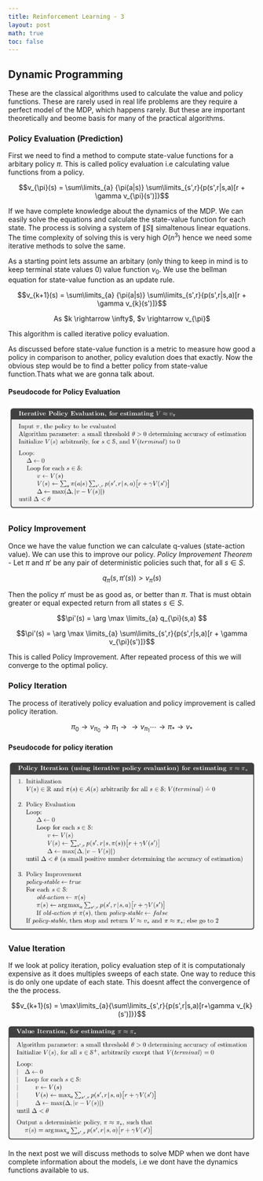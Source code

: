 ```yaml
---
title: Reinforcement Learning - 3 
layout: post
math: true
toc: false
---
```


## Dynamic Programming
These are the classical algorithms used to calculate the value and policy functions. These are rarely used in real life problems are they require a perfect model of the MDP, which happens rarely. But these are important theoretically and beome basis for many of the practical algorithms.

### Policy Evaluation (Prediction)
First we need to find a method to compute state-value functions for a arbitary policy $\pi$. This is called policy evaluation i.e calculating value functions from a policy.

$$v_{\pi}(s) = \sum\limits_{a} {\pi(a|s)} \sum\limits_{s',r}{p(s',r|s,a)[r + \gamma v_{\pi}(s')]}$$

If we have complete knowledge about the dynamics of the MDP. We can easily solve the equations and calculate the state-value function for each state. The process is solving a system of $\|S\|$ simaltenous linear equations. The time complexity of solving this is very high $O(n^3)$ hence we need some iterative methods to solve the same.

As a starting point lets assume an arbitary (only thing to keep in mind is to keep terminal state values 0) value function $v_0$. We use the bellman equation for state-value function as an update rule.

$$v_{k+1}(s) = \sum\limits_{a} {\pi(a|s)} \sum\limits_{s',r}{p(s',r|s,a)[r + \gamma v_{k}(s')]}$$

<center>As $k \rightarrow \infty$, $v \rightarrow v_{\pi}$</center>

This algorithm is called iterative policy evaluation.

As discussed before state-value function is a metric to measure how good a policy in comparison to another, policy evalution does that exactly.
Now the obvious step would be to find a better policy from state-value function.Thats what we are gonna talk about.

#### Pseudocode for Policy Evaluation
![pseudocode](/assets/images/pseudo.png)

### Policy Improvement

Once we have the value function we can calculate q-values (state-action value). We can use this to improve our policy.
_Policy Improvement Theorem_ - Let $\pi$ and $\pi '$ be any pair of deterministic policies such that, for all $s \in S$.

$$q_{\pi}(s,\pi '(s)) > v_{\pi}(s)$$

Then the policy $\pi'$ must be as good as, or better than $\pi$. That is must obtain greater or equal expected return from all states $s \in S$.

$$\pi'(s) = \arg \max \limits_{a} q_{\pi}(s,a) $$


$$\pi'(s) = \arg \max \limits_{a} \sum\limits_{s',r}{p(s',r|s,a)[r + \gamma v_{\pi}(s')]}$$

This is called Policy Improvement. After repeated process of this we will converge to the optimal policy.

### Policy Iteration
The process of iteratively policy evaluation and policy improvement is called policy iteration.

$$\pi _0 \rightarrow v_{\pi_{0}} \rightarrow \pi _{1} \rightarrow \rightarrow v_{\pi_{1}} \cdots \rightarrow \pi _{*} \rightarrow v_{*}$$

#### Pseudocode for policy iteration
![policy iteration](/assets/images/policyit.png)

### Value Iteration
If we look at policy iteration, policy evaluation step of it is computationaly expensive as it does multiples sweeps of each state. One way to reduce this is do only one update of each state. This doesnt affect the convergence of the the process.

$$v_{k+1}(s) = \max\limits_{a}{\sum\limits_{s',r}{p(s',r|s,a)[r+\gamma v_{k}(s')]}}$$

![value iteration](/assets/images/valueit.png)

In the next post we will discuss methods to solve MDP when we dont have complete information about the models, i.e we dont have the dynamics functions available to us.